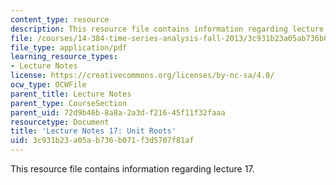 ```yaml
---
content_type: resource
description: This resource file contains information regarding lecture 17.
file: /courses/14-384-time-series-analysis-fall-2013/3c931b23a05ab736b071f3d5707f81af_MIT14_384F13_lec17.pdf
file_type: application/pdf
learning_resource_types:
- Lecture Notes
license: https://creativecommons.org/licenses/by-nc-sa/4.0/
ocw_type: OCWFile
parent_title: Lecture Notes
parent_type: CourseSection
parent_uid: 72d9b46b-8a8a-2a3d-f216-45f11f32faaa
resourcetype: Document
title: 'Lecture Notes 17: Unit Roots'
uid: 3c931b23-a05a-b736-b071-f3d5707f81af
---
```

This resource file contains information regarding lecture 17.